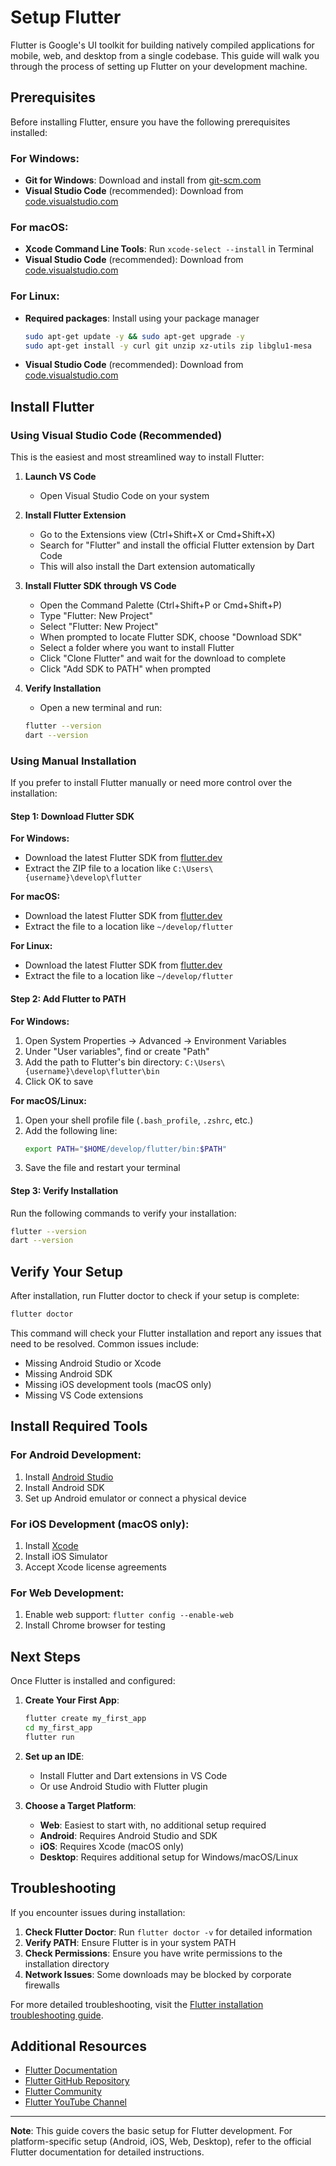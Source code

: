 # Setup Flutter

Flutter is Google's UI toolkit for building natively compiled applications for mobile, web, and desktop from a single codebase. This guide will walk you through the process of setting up Flutter on your development machine.

## Prerequisites

Before installing Flutter, ensure you have the following prerequisites installed:

### For Windows:
- **Git for Windows**: Download and install from [git-scm.com](https://git-scm.com/downloads/win)
- **Visual Studio Code** (recommended): Download from [code.visualstudio.com](https://code.visualstudio.com/)

### For macOS:
- **Xcode Command Line Tools**: Run `xcode-select --install` in Terminal
- **Visual Studio Code** (recommended): Download from [code.visualstudio.com](https://code.visualstudio.com/)

### For Linux:
- **Required packages**: Install using your package manager
  ```bash
  sudo apt-get update -y && sudo apt-get upgrade -y
  sudo apt-get install -y curl git unzip xz-utils zip libglu1-mesa
  ```
- **Visual Studio Code** (recommended): Download from [code.visualstudio.com](https://code.visualstudio.com/)

## Install Flutter

### Using Visual Studio Code (Recommended)

This is the easiest and most streamlined way to install Flutter:

1. **Launch VS Code**
   - Open Visual Studio Code on your system

2. **Install Flutter Extension**
   - Go to the Extensions view (Ctrl+Shift+X or Cmd+Shift+X)
   - Search for "Flutter" and install the official Flutter extension by Dart Code
   - This will also install the Dart extension automatically

3. **Install Flutter SDK through VS Code**
   - Open the Command Palette (Ctrl+Shift+P or Cmd+Shift+P)
   - Type "Flutter: New Project"
   - Select "Flutter: New Project"
   - When prompted to locate Flutter SDK, choose "Download SDK"
   - Select a folder where you want to install Flutter
   - Click "Clone Flutter" and wait for the download to complete
   - Click "Add SDK to PATH" when prompted

4. **Verify Installation**
   - Open a new terminal and run:
   ```bash
   flutter --version
   dart --version
   ```

### Using Manual Installation

If you prefer to install Flutter manually or need more control over the installation:

#### Step 1: Download Flutter SDK

**For Windows:**
- Download the latest Flutter SDK from [flutter.dev](https://docs.flutter.dev/get-started/install/windows)
- Extract the ZIP file to a location like `C:\Users\{username}\develop\flutter`

**For macOS:**
- Download the latest Flutter SDK from [flutter.dev](https://docs.flutter.dev/get-started/install/macos)
- Extract the file to a location like `~/develop/flutter`

**For Linux:**
- Download the latest Flutter SDK from [flutter.dev](https://docs.flutter.dev/get-started/install/linux)
- Extract the file to a location like `~/develop/flutter`

#### Step 2: Add Flutter to PATH

**For Windows:**
1. Open System Properties → Advanced → Environment Variables
2. Under "User variables", find or create "Path"
3. Add the path to Flutter's bin directory: `C:\Users\{username}\develop\flutter\bin`
4. Click OK to save

**For macOS/Linux:**
1. Open your shell profile file (`.bash_profile`, `.zshrc`, etc.)
2. Add the following line:
   ```bash
   export PATH="$HOME/develop/flutter/bin:$PATH"
   ```
3. Save the file and restart your terminal

#### Step 3: Verify Installation

Run the following commands to verify your installation:

```bash
flutter --version
dart --version
```

## Verify Your Setup

After installation, run Flutter doctor to check if your setup is complete:

```bash
flutter doctor
```

This command will check your Flutter installation and report any issues that need to be resolved. Common issues include:

- Missing Android Studio or Xcode
- Missing Android SDK
- Missing iOS development tools (macOS only)
- Missing VS Code extensions

## Install Required Tools

### For Android Development:
1. Install [Android Studio](https://developer.android.com/studio)
2. Install Android SDK
3. Set up Android emulator or connect a physical device

### For iOS Development (macOS only):
1. Install [Xcode](https://developer.apple.com/xcode/)
2. Install iOS Simulator
3. Accept Xcode license agreements

### For Web Development:
1. Enable web support: `flutter config --enable-web`
2. Install Chrome browser for testing

## Next Steps

Once Flutter is installed and configured:

1. **Create Your First App**:
   ```bash
   flutter create my_first_app
   cd my_first_app
   flutter run
   ```

2. **Set up an IDE**:
   - Install Flutter and Dart extensions in VS Code
   - Or use Android Studio with Flutter plugin

3. **Choose a Target Platform**:
   - **Web**: Easiest to start with, no additional setup required
   - **Android**: Requires Android Studio and SDK
   - **iOS**: Requires Xcode (macOS only)
   - **Desktop**: Requires additional setup for Windows/macOS/Linux

## Troubleshooting

If you encounter issues during installation:

1. **Check Flutter Doctor**: Run `flutter doctor -v` for detailed information
2. **Verify PATH**: Ensure Flutter is in your system PATH
3. **Check Permissions**: Ensure you have write permissions to the installation directory
4. **Network Issues**: Some downloads may be blocked by corporate firewalls

For more detailed troubleshooting, visit the [Flutter installation troubleshooting guide](https://docs.flutter.dev/get-started/install/troubleshoot).

## Additional Resources

- [Flutter Documentation](https://docs.flutter.dev/)
- [Flutter GitHub Repository](https://github.com/flutter/flutter)
- [Flutter Community](https://flutter.dev/community)
- [Flutter YouTube Channel](https://www.youtube.com/@flutterdev)

---

**Note**: This guide covers the basic setup for Flutter development. For platform-specific setup (Android, iOS, Web, Desktop), refer to the official Flutter documentation for detailed instructions.